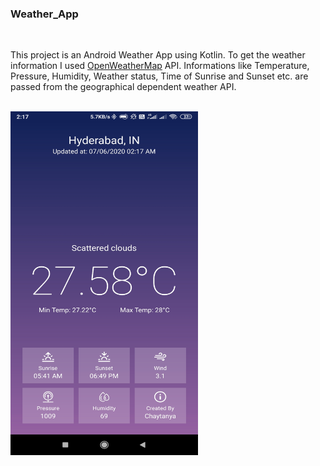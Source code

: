 ### Weather_App
<br>
<p>This project is an Android Weather App using Kotlin.
To get the weather information I used <a href="https://openweathermap.org" target="_blank">OpenWeatherMap</a> API. 
Informations like Temperature, Pressure, Humidity, Weather status, Time of Sunrise and Sunset etc. are passed from the geographical dependent weather API.</p>
</br>
<img src='Screenshot_2020-06-07-02-17-31-629_com.example.weather_today.jpg' height="550px" width="300px" >
